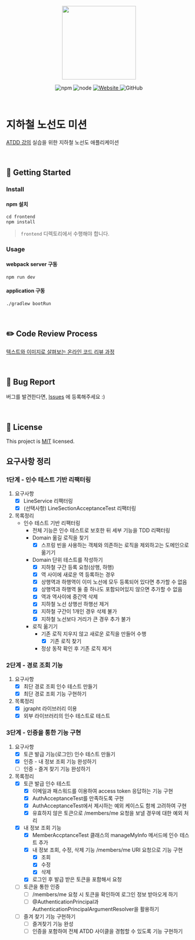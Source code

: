 <p align="center">
    <img width="200px;" src="https://raw.githubusercontent.com/woowacourse/atdd-subway-admin-frontend/master/images/main_logo.png"/>
</p>
<p align="center">
  <img alt="npm" src="https://img.shields.io/badge/npm-6.14.15-blue">
  <img alt="node" src="https://img.shields.io/badge/node-14.18.2-blue">
  <a href="https://edu.nextstep.camp/c/R89PYi5H" alt="nextstep atdd">
    <img alt="Website" src="https://img.shields.io/website?url=https%3A%2F%2Fedu.nextstep.camp%2Fc%2FR89PYi5H">
  </a>
  <img alt="GitHub" src="https://img.shields.io/github/license/next-step/atdd-subway-admin">
</p>

<br>

# 지하철 노선도 미션

[ATDD 강의](https://edu.nextstep.camp/c/R89PYi5H) 실습을 위한 지하철 노선도 애플리케이션

<br> 

## 🚀 Getting Started

### Install

#### npm 설치

```
cd frontend
npm install
```

> `frontend` 디렉토리에서 수행해야 합니다.

### Usage

#### webpack server 구동

```
npm run dev
```

#### application 구동

```
./gradlew bootRun
```

<br>

## ✏️ Code Review Process

[텍스트와 이미지로 살펴보는 온라인 코드 리뷰 과정](https://github.com/next-step/nextstep-docs/tree/master/codereview)

<br>

## 🐞 Bug Report

버그를 발견한다면, [Issues](https://github.com/next-step/atdd-subway-service/issues) 에 등록해주세요 :)

<br>

## 📝 License

This project is [MIT](https://github.com/next-step/atdd-subway-service/blob/master/LICENSE.md) licensed.

## 요구사항 정리

### 1단계 - 인수 테스트 기반 리팩터링

1. 요구사항
    - [x] LineService 리팩터링
    - [x] (선택사항) LineSectionAcceptanceTest 리팩터링
2. 목록정리
    - 인수 테스트 기반 리팩터링
        - 전체 기능은 인수 테스트로 보호한 뒤 세부 기능을 TDD 리팩터링
        - Domain 옮길 로직을 찾기
            -[x] 스프링 빈을 사용하는 객체와 의존하는 로직을 제외하고는 도메인으로 옮기기
        - Domain 단위 테스트를 작성하기
            - [x] 지하철 구간 등록 요청(상행, 하행)
            - [x] 역 사이에 새로운 역 등록하는 경우
            - [x] 상행역과 하행역이 이미 노선에 모두 등록되어 있다면 추가할 수 없음
            - [x] 상행역과 하행역 둘 중 하나도 포함되어있지 않으면 추가할 수 없음
            - [x] 역과 역사이에 중간역 삭제
            - [x] 지하철 노선 상행선 하행선 제거
            - [x] 지하철 구간이 1개인 경우 삭제 불가
            - [x] 지하철 노선보다 거리가 큰 경우 추가 불가
        - 로직 옮기기
            - 기존 로직 지우지 않고 새로운 로직을 만들어 수행
                - [x] 기존 로직 찾기
            - 정상 동작 확인 후 기존 로직 제거

### 2단계 - 경로 조회 기능

1. 요구사항
    - [x] 최단 경로 조회 인수 테스트 만들기
    - [x] 최단 경로 조회 기능 구현하기
2. 목록정리
    - [x] jgrapht 라이브러리 이용
    - [x] 외부 라이브러리의 인수 테스트로 테스트

### 3단계 - 인증을 통한 기능 구현

1. 요구사항
    - [x] 토큰 발급 기능(로그인) 인수 테스트 만들기
    - [x] 인증 - 내 정보 조회 기능 완성하기
    - [ ] 인증 - 즐겨 찾기 기능 완성하기
2. 목록정리
    - [x] 토큰 발급 인수 테스트
        - [x] 이메일과 패스워드를 이용하여 access token 응답하는 기능 구현
        - [x] AuthAcceptanceTest를 만족하도록 구현
        - [x] AuthAcceptanceTest에서 제시하는 예외 케이스도 함께 고려하여 구현
        - [x] 유효하지 않은 토큰으로 /members/me 요청을 보낼 경우에 대한 예외 처리
    - [x] 내 정보 조회 기능
        - [x] MemberAccptanceTest 클래스의 manageMyInfo 메서드에 인수 테스트 추가
        - [x] 내 정보 조회, 수정, 삭제 기능 /members/me URI 요청으로 기능 구현
            - [x] 조회
            - [x] 수정
            - [x] 삭제
        - [x] 로그인 후 발급 받은 토큰을 포함해서 요청
    - [ ] 토큰을 통한 인증
        - [ ] /members/me 요청 시 토큰을 확인하여 로그인 정보 받아오게 하기
        - [ ] @AuthenticationPrincipal과 AuthenticationPrincipalArgumentResolver을 활용하기
    - [ ] 즐겨 찾기 기능 구현하기
        - [ ] 즐겨찾기 기능 완성
        - [ ] 인증을 포함하여 전체 ATDD 사이클을 경험할 수 있도록 기능 구현하기
